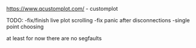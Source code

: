 https://www.qcustomplot.com/ - customplot

TODO: 
-fix/finish live plot scrolling
-fix panic after disconnections
-single point choosing

at least for now there are no segfaults
